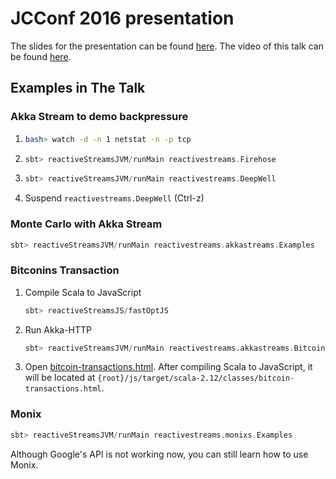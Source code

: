 # JCConf 2016 presentation

The slides for the presentation can be found [here](https://docs.google.com/presentation/d/16jM9lxqN0nCStjp0lUbk4JQWISzVvePDcUqH-7X1agk/edit?usp=sharing). The video of this talk can be found [here](https://www.youtube.com/watch?v=j3blqi3g_lA).

## Examples in The Talk

### Akka Stream to demo backpressure
1.
    ```bash
    bash> watch -d -n 1 netstat -n -p tcp
    ```
2. 
    ```sbt
    sbt> reactiveStreamsJVM/runMain reactivestreams.Firehose
    ```
3.
    ```sbt
    sbt> reactiveStreamsJVM/runMain reactivestreams.DeepWell
    ```
4. Suspend `reactivestreams.DeepWell` (Ctrl-z)

### Monte Carlo with Akka Stream
```sbt
sbt> reactiveStreamsJVM/runMain reactivestreams.akkastreams.Examples
```

### Bitconins Transaction
1. Compile Scala to JavaScript
    ```sbt
    sbt> reactiveStreamsJS/fastOptJS
    ```
2. Run Akka-HTTP
    ```sbt
    sbt> reactiveStreamsJVM/runMain reactivestreams.akkastreams.BitcoinTransactions
    ```
3. Open [bitcoin-transactions.html](js/src/main/resources/bitcoin-transactions.html). After compiling Scala to JavaScript, it will be located at `{root}/js/target/scala-2.12/classes/bitcoin-transactions.html`.

### Monix
```sbt
sbt> reactiveStreamsJVM/runMain reactivestreams.monixs.Examples
```
Although Google's API is not working now, you can still learn how to use Monix.